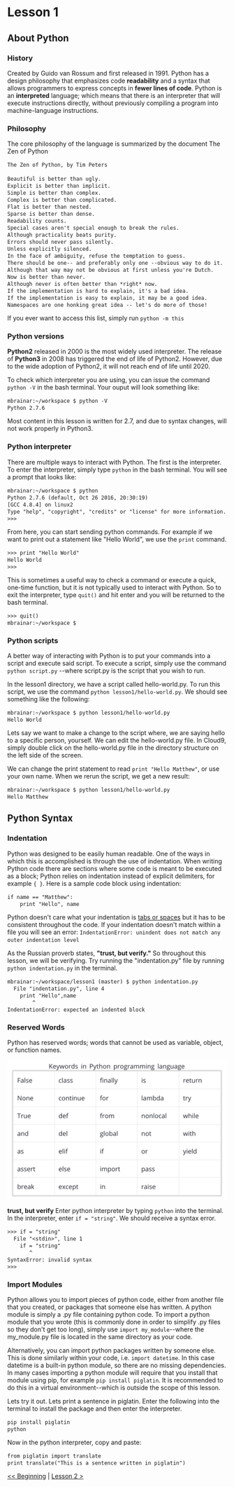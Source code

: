 # Lesson 1

## About Python

### History

Created by Guido van Rossum and first released in 1991. Python has a design
philosophy that emphasizes code **readability** and a syntax that allows 
programmers to express concepts in **fewer lines of code**. Python is an 
**interpreted** language; which means that there is an interpreter that will 
execute instructions directly, without previously compiling a program into 
machine-language instructions.

### Philosophy

The core philosophy of the language is summarized by the document The Zen of Python

```
The Zen of Python, by Tim Peters

Beautiful is better than ugly.
Explicit is better than implicit.
Simple is better than complex.
Complex is better than complicated.
Flat is better than nested.
Sparse is better than dense.
Readability counts.
Special cases aren't special enough to break the rules.
Although practicality beats purity.
Errors should never pass silently.
Unless explicitly silenced.
In the face of ambiguity, refuse the temptation to guess.
There should be one-- and preferably only one --obvious way to do it.
Although that way may not be obvious at first unless you're Dutch.
Now is better than never.
Although never is often better than *right* now.
If the implementation is hard to explain, it's a bad idea.
If the implementation is easy to explain, it may be a good idea.
Namespaces are one honking great idea -- let's do more of those!
```

If you ever want to access this list, simply run `python -m this`

### Python versions

**Python2** released in 2000 is the most widely used interpreter. The release of 
**Python3** in 2008 has triggered the end of life of Python2. However, due to the 
wide adoption of Python2, it will not reach end of life until 2020.

To check which interpreter you are using, you can issue the command 
`python -V` in the bash terminal. Your ouput will look something like:

```
mbrainar:~/workspace $ python -V
Python 2.7.6
```

Most content in this lesson is written for 2.7, and due to syntax changes, 
will not work properly in Python3.

### Python interpreter

There are multiple ways to interact with Python. The first is the interpreter. 
To enter the interpreter, simply type `python` in the bash terminal. You will 
see a prompt that looks like:

```
mbrainar:~/workspace $ python
Python 2.7.6 (default, Oct 26 2016, 20:30:19) 
[GCC 4.8.4] on linux2
Type "help", "copyright", "credits" or "license" for more information.
>>> 
```

From here, you can start sending python commands. For example if we want to 
print out a statement like "Hello World", we use the `print` command.

```
>>> print "Hello World"
Hello World
>>> 
```

This is sometimes a useful way to check a command or execute a quick, one-time
function, but it is not typically used to interact with Python. So to exit the 
interpreter, type `quit()` and hit enter and you will be returned to the bash 
terminal.

```
>>> quit()
mbrainar:~/workspace $ 
```

### Python scripts

A better way of interacting with Python is to put your commands into a script 
and execute said script. To execute a script, simply use the command 
`python script.py` --where script.py is the script that you wish to run.

In the lesson1 directory, we have a script called hello-world.py. To run this 
script, we use the command `python lesson1/hello-world.py`. We should see 
something like the following:

```
mbrainar:~/workspace $ python lesson1/hello-world.py 
Hello World
```

Lets say we want to make a change to the script where, we are saying hello to 
a specific person, yourself. We can edit the hello-world.py file. In Cloud9, 
simply double click on the hello-world.py file in the directory structure on 
the left side of the screen. 
<!--![lesson1-directory.png](/lesson1/lesson1-directory.png)-->
We can change the print statement to read `print "Hello Matthew"`, or use your 
own name. When we rerun the script, we get a new result:

```
mbrainar:~/workspace $ python lesson1/hello-world.py 
Hello Matthew
```

## Python Syntax

### Indentation

Python was designed to be easily human readable. One of the ways in which this 
is accomplished is through the use of indentation. When writing Python code 
there are sections where some code is meant to be executed as a block; Python 
relies on indentation instead of explicit delimiters, for example `{ }`. 
Here is a sample code block using indentation:

```
if name == "Matthew":
    print "Hello", name
```

Python doesn't care what your indentation is 
[tabs or spaces](https://www.youtube.com/watch?v=SsoOG6ZeyUI) but it has to be 
consistent throughout the code. If your indentation doesn't match within a file 
you will see an error: 
`IndentationError: unindent does not match any outer indentation level`


As the Russian proverb states, **"trust, but verify."** So throughout this 
lesson, we will be verifying. Try running the "indentation.py" file by running 
`python indentation.py` in the terminal.

```
mbrainar:~/workspace/lesson1 (master) $ python indentation.py 
  File "indentation.py", line 4
    print "Hello",name
        ^
IndentationError: expected an indented block
```


### Reserved Words

Python has reserved words; words that cannot be used as variable, object, 
or function names.

![python-reserved-words.png](/lesson1/python-reserved-words.png)

**trust, but verify** Enter python interpreter by typing `python` into the 
terminal. In the interpreter, enter `if = "string"`. We should receive a 
syntax error.

```
>>> if = "string"
  File "<stdin>", line 1
    if = "string"
       ^
SyntaxError: invalid syntax
>>> 
```


### Import Modules

Python allows you to import pieces of python code, either from another file 
that you created, or packages that someone else has written. A python module 
is simply a .py file containing python code. To import a python module that 
you wrote (this is commonly done in order to simplify .py files so they don't 
get too long), simply use `import my_module`--where the my_module.py file is 
located in the same directory as your code.

Alternatively, you can import python packages written by someone else. This is 
done similarly within your code, i.e. `import datetime`. In this case datetime 
is a built-in python module, so there are no missing dependencies. In many cases 
importing a python module will require that you install that module using pip, 
for example `pip install piglatin`. It is recommended to do this in a virtual 
environment--which is outside the scope of this lesson.

Lets try it out. Lets print a sentence in piglatin. Enter the following into 
the terminal to install the package and then enter the interpreter.

```
pip install piglatin
python
```

Now in the python interpreter, copy and paste:

```
from piglatin import translate
print translate("This is a sentence written in piglatin")
```



[<< Beginning](/README.md) | [Lesson 2 >](/lesson2/README.md)